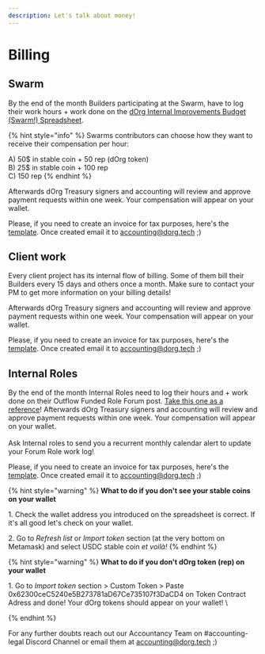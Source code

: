 ```yaml
---
description: Let's talk about money!
---
```


# Billing

## Swarm&#x20;

By the end of the month Builders participating at the Swarm, have to log their work hours + work done on the [dOrg Internal Improvements Budget (Swarm!) Spreadsheet](https://docs.google.com/spreadsheets/d/1j-DsSaP0riIcS-vXUm-A-roIl4CowRloUEjAZXYeNb8/edit#gid=0).&#x20;

{% hint style="info" %}
Swarms contributors can choose how they want to receive their compensation per hour:&#x20;

A) 50$ in stable coin + 50 rep (dOrg token)\
B) 25$ in stable coin + 100 rep\
C) 150 rep
{% endhint %}

Afterwards dOrg Treasury signers and accounting will review and approve payment requests within one week. Your compensation will appear on your wallet.&#x20;

Please, if you need to create an invoice for tax purposes, here's the [template](https://docs.google.com/spreadsheets/d/1-Ky77y9YqhWVERc-rTVQPy3v9NZ\_ZLM4hGKU6AI1Z3M/edit#gid=790763898). Once created email it to accounting@dorg.tech ;)

## Client work

Every client project has its internal flow of billing. Some of them bill their Builders every 15 days and others once a month. Make sure to contact your PM to get more information on your billing details!&#x20;

Afterwards dOrg Treasury signers and accounting will review and approve payment requests within one week. Your compensation will appear on your wallet.&#x20;

Please, if you need to create an invoice for tax purposes, here's the [template](https://docs.google.com/spreadsheets/d/1-Ky77y9YqhWVERc-rTVQPy3v9NZ\_ZLM4hGKU6AI1Z3M/edit#gid=790763898). Once created email it to accounting@dorg.tech ;)

## Internal Roles &#x20;

By the end of the month Internal Roles need to log their hours and + work done on their Outflow Funded Role Forum post. [Take this one as a reference](https://forum.dorg.tech/t/experience-facilitator-anna-marie-ended-dec-10/104/5)! Afterwards dOrg Treasury signers and accounting will review and approve payment requests within one week. Your compensation will appear on your wallet. \
\
Ask Internal roles to send you a recurrent monthly calendar alert to update your Forum Role work log!&#x20;

Please, if you need to create an invoice for tax purposes, here's the [template](https://docs.google.com/spreadsheets/d/1-Ky77y9YqhWVERc-rTVQPy3v9NZ\_ZLM4hGKU6AI1Z3M/edit#gid=790763898). Once created email it to accounting@dorg.tech ;)



{% hint style="warning" %}
**What to do if you don't see your stable coins on your wallet**&#x20;

1\. Check the wallet address you introduced on the spreadsheet is correct. If it's all good let's check on your wallet.&#x20;

2\. Go to _Refresh list_ or _Import token_ section (at the very bottom on Metamask) and select USDC stable coin _et voilà!_&#x20;
{% endhint %}

{% hint style="warning" %}
**What to do if you don't dOrg token (rep) on your wallet**&#x20;

1\. Go to _Import token_ section > Custom Token > Paste 0x62300ceC5240e5B273781aD67Ce735107f3DaCD4 on Token Contract Adress and done! Your dOrg tokens should appear on your wallet! \

{% endhint %}



For any further doubts reach out our Accountancy Team on #accounting-legal Discord Channel or email them at accounting@dorg.tech ;)
